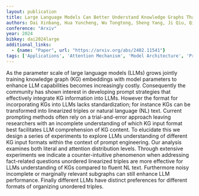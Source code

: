 ```yaml
---
layout: publication
title: Large Language Models Can Better Understand Knowledge Graphs Than We Thought
authors: Dai Xinbang, Hua Yuncheng, Wu Tongtong, Sheng Yang, Ji Qiu, Qi Guilin
conference: "Arxiv"
year: 2024
bibkey: dai2024large
additional_links:
  - {name: "Paper", url: "https://arxiv.org/abs/2402.11541"}
tags: ['Applications', 'Attention Mechanism', 'Model Architecture', 'Prompting', 'Training Techniques']
---
```

As the parameter scale of large language models (LLMs) grows jointly training knowledge graph (KG) embeddings with model parameters to enhance LLM capabilities becomes increasingly costly. Consequently the community has shown interest in developing prompt strategies that effectively integrate KG information into LLMs. However the format for incorporating KGs into LLMs lacks standardization; for instance KGs can be transformed into linearized triples or natural language (NL) text. Current prompting methods often rely on a trial-and-error approach leaving researchers with an incomplete understanding of which KG input format best facilitates LLM comprehension of KG content. To elucidate this we design a series of experiments to explore LLMs understanding of different KG input formats within the context of prompt engineering. Our analysis examines both literal and attention distribution levels. Through extensive experiments we indicate a counter-intuitive phenomenon when addressing fact-related questions unordered linearized triples are more effective for LLMs understanding of KGs compared to fluent NL text. Furthermore noisy incomplete or marginally relevant subgraphs can still enhance LLM performance. Finally different LLMs have distinct preferences for different formats of organizing unordered triples.
